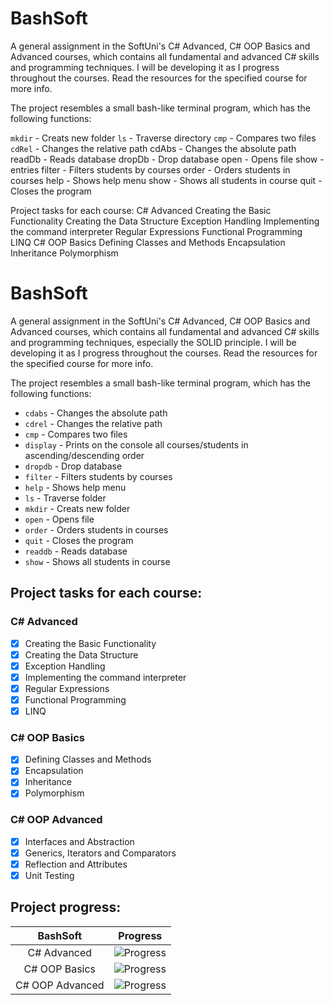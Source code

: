 # BashSoft
A general assignment in the SoftUni's C# Advanced, C# OOP Basics and Advanced courses, which contains all fundamental and advanced C# skills and programming techniques. I will be developing it as I progress throughout the courses. Read the resources for the specified course for more info.

The project resembles a small bash-like terminal program, which has the following functions:

`mkdir` - Creats new folder
`ls` - Traverse directory
`cmp` - Compares two files
`cdRel` - Changes the relative path
cdAbs - Changes the absolute path
readDb - Reads database
dropDb - Drop database
open - Opens file
show - entries
filter - Filters students by courses
order - Orders students in courses
help - Shows help menu
show - Shows all students in course
quit - Closes the program

Project tasks for each course:
C# Advanced
 Creating the Basic Functionality
 Creating the Data Structure
 Exception Handling
 Implementing the command interpreter
 Regular Expressions
 Functional Programming
 LINQ
C# OOP Basics
 Defining Classes and Methods
 Encapsulation
 Inheritance
 Polymorphism
 
 # BashSoft
A general assignment in the SoftUni's C# Advanced, C# OOP Basics and Advanced courses, which contains all fundamental and advanced C# skills and programming techniques, especially the SOLID principle. I will be developing it as I progress throughout the courses.
Read the resources for the specified course for more info. 

The project resembles a small bash-like terminal program, which has the following functions:
- `cdabs` - Changes the absolute path
- `cdrel` - Changes the relative path
- `cmp` - Compares two files
- `display` - Prints on the console all courses/students in ascending/descending order
- `dropdb` - Drop database
- `filter` - Filters students by courses
- `help` - Shows help menu
- `ls` - Traverse folder
- `mkdir` - Creats new folder
- `open` - Opens file
- `order` - Orders students in courses
- `quit` - Closes the program
- `readdb` - Reads database
- `show` - Shows all students in course

## Project tasks for each course:

### C# Advanced

- [X] Creating the Basic Functionality
- [X] Creating the Data Structure
- [X] Exception Handling
- [X] Implementing the command interpreter
- [X] Regular Expressions
- [X] Functional Programming
- [X] LINQ

### C# OOP Basics

- [X] Defining Classes and Methods
- [X] Encapsulation
- [X] Inheritance
- [X] Polymorphism

### C# OOP Advanced

- [X] Interfaces and Abstraction
- [X] Generics, Iterators and Comparators
- [X] Reflection and Attributes
- [X] Unit Testing

## Project progress:
BashSoft				  |   Progress	
:----------------:|:----------------------------:
C# Advanced		    |![Progress](http://progressed.io/bar/100?title=completed)
C# OOP Basics	    |![Progress](http://progressed.io/bar/100?title=completed)
C# OOP Advanced	  |![Progress](http://progressed.io/bar/100?title=completed)

